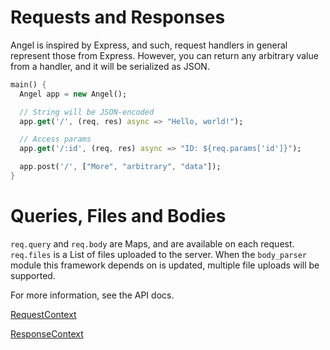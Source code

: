 # Requests and Responses

Angel is inspired by Express, and such, request handlers in general represent those from Express. However, you can return any arbitrary value from a handler, and it will be serialized as JSON.

```dart
main() {
  Angel app = new Angel();

  // String will be JSON-encoded
  app.get('/', (req, res) async => "Hello, world!");

  // Access params
  app.get('/:id', (req, res) async => "ID: ${req.params['id']}");

  app.post('/', ["More", "arbitrary", "data"]);
}
```

# Queries, Files and Bodies
`req.query` and `req.body` are Maps, and are available on each request. `req.files` is a List of files uploaded to the server. When the `body_parser` module this framework depends on is updated, multiple file uploads will be supported.

For more information, see the API docs.

[RequestContext](https://www.dartdocs.org/documentation/angel_framework/1.0.0-dev/angel_framework/RequestContext-class.html)

[ResponseContext](https://www.dartdocs.org/documentation/angel_framework/1.0.0-dev/angel_framework/ResponseContext-class.html)